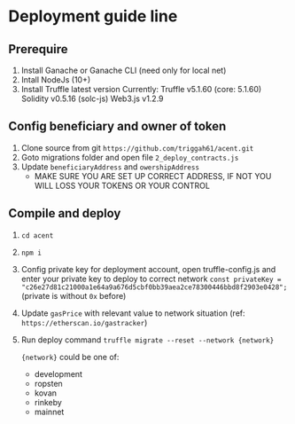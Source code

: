 # Deployment guide line

## Prerequire
1. Install Ganache or Ganache CLI (need only for local net)
2. Intall NodeJs (10+)
3. Install Truffle latest version
    Currently: 
    Truffle v5.1.60 (core: 5.1.60)
    Solidity v0.5.16 (solc-js)
    Web3.js v1.2.9

## Config beneficiary and owner of token
1. Clone source from git `https://github.com/triggah61/acent.git`
2. Goto migrations folder and open file `2_deploy_contracts.js`
3. Update `beneficiaryAddress` and `owershipAddress`
    * MAKE SURE YOU ARE SET UP CORRECT ADDRESS, IF NOT YOU WILL LOSS YOUR TOKENS OR YOUR CONTROL

## Compile and deploy
1. `cd acent`
2. `npm i`
3. Config private key for deployment account, open truffle-config.js and enter your private key to deploy to correct network
`const privateKey = "c26e27d81c21000a1e64a9a676d5cbf0bb39aea2ce78300446bbd8f2903e0428";` (private is without `0x` before)
4. Update `gasPrice` with relevant value to network situation (ref: `https://etherscan.io/gastracker`)
5. Run deploy command `truffle migrate --reset --network {network}`

    `{network}` could be one of:
    * development
    * ropsten
    * kovan
    * rinkeby
    * mainnet
